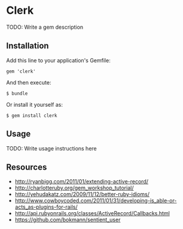 # Clerk

TODO: Write a gem description

## Installation

Add this line to your application's Gemfile:

    gem 'clerk'

And then execute:

    $ bundle

Or install it yourself as:

    $ gem install clerk

## Usage

TODO: Write usage instructions here

## Resources

* http://ryanbigg.com/2011/01/extending-active-record/
* http://charlotteruby.org/gem_workshop_tutorial/
* http://yehudakatz.com/2009/11/12/better-ruby-idioms/
* http://www.cowboycoded.com/2011/01/31/developing-is_able-or-acts_as-plugins-for-rails/
* http://api.rubyonrails.org/classes/ActiveRecord/Callbacks.html
* https://github.com/bokmann/sentient_user
